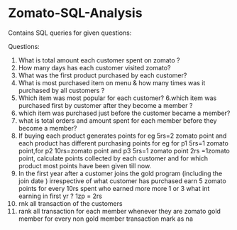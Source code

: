 # Zomato-SQL-Analysis

Contains SQL queries for given questions:

Questions:

1. What is total amount each customer spent on zomato ?
2. How many days has each customer visited zomato?
3. What was the first product purchased by each customer?
4. What is most purchased item on menu & how many times was it purchased by all customers ?
5. Which item was most popular for each customer?
6.which item was purchased first by customer after they become a member ?
7. which item was purchased just before the customer became a member?
8. what is total orders and amount spent for each member before they become a member?
9. If buying each product generates points for eg 5rs=2 zomato point 
  and each product has different purchasing points for eg for p1 5rs=1 zomato point,for p2 10rs=zomato point and p3 5rs=1 zomato point  2rs =1zomato point, calculate points collected by each customer and for which product most points have been given till now.
10. In the first year after a customer joins the gold program (including the join date ) irrespective of what customer has purchased earn 5 zomato points for every 10rs spent who earned more more 1 or 3 what int earning in first yr ? 1zp = 2rs
11. rnk all transaction of the customers
12. rank all transaction for each member whenever they are zomato gold member for every non gold member transaction mark as na
